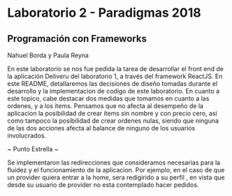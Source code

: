 # Laboratorio 2 - Paradigmas 2018




## Programación con Frameworks



Nahuel Borda y Paula Reyna



En este laboratorio se nos fue pedida la tarea de desarrollar el front end de 
la aplicación Deliveru del laboratorio 1, a través del framework ReactJS.
En este README, detallaremos las decisiones de diseño tomadas durante el 
desarrollo y la implementacion de codigo de este laboratorio.
En cuanto a este topico, cabe destacar dos medidas que tomamos en cuanto a las
ordenes, y a los items. Pensamos que no afecta al desempeño de la aplicacion
la posibilidad de crear items sin nombre y con precio cero, asi como tampoco
la posibilidad de crear ordenes nulas, siendo que ninguna de las dos acciones
afecta al balance de ninguno de los usuarios involucrados. 



~ Punto Estrella ~ 

Se implementaron las redirecciones que consideramos necesarias para la fluidez 
y el funcionamiento de la aplicacion. Por ejemplo, en el caso de que un provider 
quiera entrar a la home, sera redigirido a su perfil , en vista que desde
su usuario de provider no esta contemplado hacer pedidos.